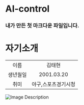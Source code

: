 # AI-control

### 내가 만든 첫 마크다운 파일입니다.

# 자기소개

|  |  |
| :--: | :--: |
| 이름 | 김태현 |
| 생년월일  | 2001.03.20 |
| 취미 | 야구,스포츠경기시청 |
![Image Description](https://search.pstatic.net/common/?src=http%3A%2F%2Fblogfiles.naver.net%2FMjAxOTA2MjZfNDkg%2FMDAxNTYxNTQ2ODkwNjc4.vwJ2xt-oVbHmuSwZg3XwWbFpQJczKZ-IWKEv4XBLtmQg.eWzkdAA5URQTKxNXMDTPSoQE9bV-K3ch9ulRChE4Nisg.JPEG.efree2h%2FKakaoTalk_20190626_194110242_08.jpg&type=a340)
